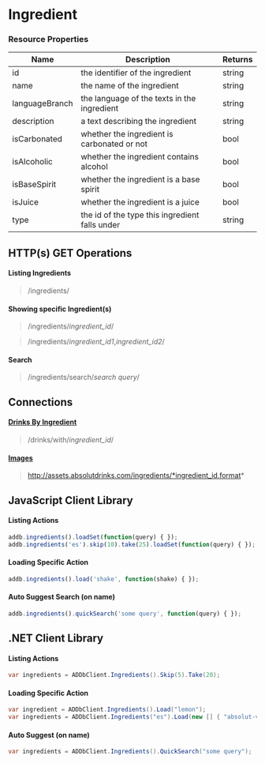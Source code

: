 ﻿Ingredient
==========

### Resource Properties
<table>
    <thead>
        <tr>
            <th>Name</th>
            <th>Description</th>
            <th>Returns</th>
        </tr>
    </thead>
    <tbody>
        <tr>
            <td>id</td>
            <td>the identifier of the ingredient</td>
            <td>string</td>
        </tr>
        <tr>
            <td>name</td>
            <td>the name of the ingredient</td>
            <td>string</td>
        </tr>
        <tr>
            <td>languageBranch</td>
            <td>the language of the texts in the ingredient</td>
            <td>string</td>
        </tr>
        <tr>
            <td>description</td>
            <td>a text describing the ingredient</td>
            <td>string</td>
        </tr>
        <tr>
            <td>isCarbonated</td>
            <td>whether the ingredient is carbonated or not</td>
            <td>bool</td>
        </tr>
        <tr>
            <td>isAlcoholic</td>
            <td>whether the ingredient contains alcohol</td>
            <td>bool</td>
        </tr>
        <tr>
            <td>isBaseSpirit</td>
            <td>whether the ingredient is a base spirit</td>
            <td>bool</td>
        </tr>
        <tr>
            <td>isJuice</td>
            <td>whether the ingredient is a juice</td>
            <td>bool</td>
        </tr>
        <tr>
            <td>type</td>
            <td>the id of the type this ingredient falls under</td>
            <td>string</td>
        </tr>
    </tbody>
</table>

## HTTP(s) GET Operations
#### Listing Ingredients

> /ingredients/

#### Showing specific Ingredient(s)

> /ingredients/*ingredient_id*/

> /ingredients/*ingredient_id1*,*ingredient_id2*/

#### Search

> /ingredients/search/*search query*/

## Connections
#### [Drinks By Ingredient](/drinks-api/docs/v2/drinks)

> /drinks/with/*ingredient_id*/

#### [Images](/drinks-api/docs/v2/assets#images)

> http://assets.absolutdrinks.com/ingredients/*ingredient_id.format*

## JavaScript Client Library
#### Listing Actions

``` js
addb.ingredients().loadSet(function(query) { });
addb.ingredients('es').skip(10).take(25).loadSet(function(query) { });
```

#### Loading Specific Action

``` js
addb.ingredients().load('shake', function(shake) { });
```

#### Auto Suggest Search (on name)

``` js
addb.ingredients().quickSearch('some query', function(query) { });
```

## .NET Client Library
#### Listing Actions

``` csharp
var ingredients = ADDbClient.Ingredients().Skip(5).Take(20);
```

#### Loading Specific Action

``` csharp
var ingredient = ADDbClient.Ingredients().Load("lemon");
var ingredients = ADDbClient.Ingredients("es").Load(new [] { "absolut-vodka", "absolut-watkins" });
```

#### Auto Suggest (on name)

``` csharp
var ingredients = ADDbClient.Ingredients().QuickSearch("some query");
```
